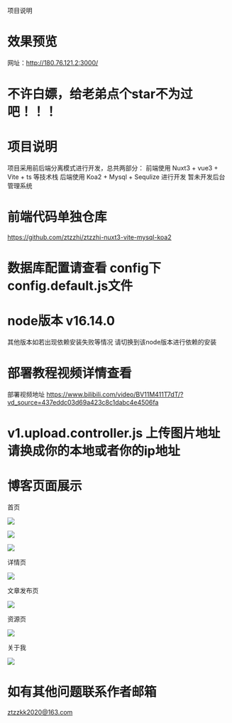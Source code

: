项目说明

# 效果预览

网址：http://180.76.121.2:3000/

# 不许白嫖，给老弟点个star不为过吧！！！

# 项目说明
项目采用前后端分离模式进行开发，总共两部分：
前端使用 Nuxt3 + vue3 + Vite + ts 等技术栈
后端使用 Koa2 + Mysql + Sequlize 进行开发
暂未开发后台管理系统

# 前端代码单独仓库 
https://github.com/ztzzhi/ztzzhi-nuxt3-vite-mysql-koa2

# 数据库配置请查看 config下config.default.js文件

# node版本 v16.14.0
其他版本如若出现依赖安装失败等情况 请切换到该node版本进行依赖的安装

# 部署教程视频详情查看 
部署视频地址 https://www.bilibili.com/video/BV11M411T7dT/?vd_source=437eddc03d69a423c8c1dabc4e4506fa

# v1.upload.controller.js 上传图片地址请换成你的本地或者你的ip地址
# 博客页面展示

首页

![](http://www.ditnow.cn:7001/1680769293666.png)

![](http://www.ditnow.cn:7001/1680769413026.png)

![](http://www.ditnow.cn:7001/1680769451557.png)

详情页

![](http://www.ditnow.cn:7001/1680769470587.png)

文章发布页

![](http://www.ditnow.cn:7001/1680769489069.png)

资源页

![](http://www.ditnow.cn:7001/1680769508372.png)

关于我

![](http://www.ditnow.cn:7001/1680769524616.png)


# 如有其他问题联系作者邮箱

ztzzkk2020@163.com
